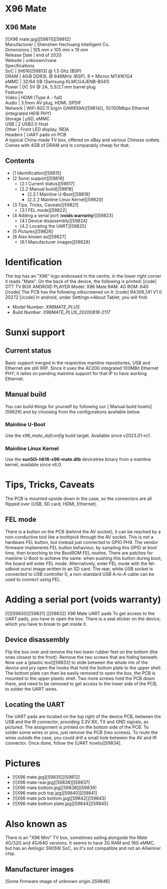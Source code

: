 # X96 Mate
X96 Mate  
---  
[![X96 mate.jpg][59811]][59812]  
Manufacturer |  Shenzhen Hechuang Intelligent Co.   
Dimensions |  105 _mm_ x 105 _mm_ x 19 _mm_  
Release Date |  end of 2020   
Website |  unknown/none   
Specifications   
SoC |  [H616][59813] @ 1.5 Ghz (BSP)   
DRAM |  4GiB DDR3L @ 648MHz (BSP), 8 * Micron MT41K1G4   
eMMC |  32/64 GB (Samsung KLMCG4JENB-B041)   
Power |  DC 5V @ 2A, 5.5/2.1 mm barrel plug   
Features   
Video |  HDMI (Type A - full)   
Audio |  3.5mm AV plug, HDMI, SPDIF   
Network |  WiFi 802.11 b/g/n ([AW859A][59814]), 10/100Mbps Ethernet (integrated H616 PHY)   
Storage |  µSD, eMMC   
USB |  2 USB2.0 Host   
Other |  Front LED display, IRDA   
Headers |  UART pads on PCB   
A typical China-made TV box, offered on eBay and various Chinese outlets. Comes with 4GB of DRAM and is comparably cheap for that. 
## Contents
  * [1 Identification][59815]
  * [2 Sunxi support][59816]
    * [2.1 Current status][59817]
    * [2.2 Manual build][59818]
      * [2.2.1 Mainline U-Boot][59819]
      * [2.2.2 Mainline Linux Kernel][59820]
  * [3 Tips, Tricks, Caveats][59821]
    * [3.1 FEL mode][59822]
  * [4 Adding a serial port (**voids warranty**)][59823]
    * [4.1 Device disassembly][59824]
    * [4.2 Locating the UART][59825]
  * [5 Pictures][59826]
  * [6 Also known as][59827]
    * [6.1 Manufacturer images][59828]

# Identification
The top has an "X96" logo embossed in the centre, in the lower right corner it reads "Mate". 
On the back of the device, the following is printed: 
[code] 
    OTT TV BOX
    ANDROID PLAYER
    Model: X96 Mate RAM: 4G
                    ROM: 64G
[/code]
The PCB has the following silkscreened on it: 
[code] 
    BA306_141 V1.0 20272
[/code]
In android, under Settings->About Tablet, you will find: 
  * Model Number: _X96MATE_PLUS_
  * Build Number: _X96MATE_PLUS_20200818-2117_

# Sunxi support
## Current status
Basic support merged in the respective mainline repositories, USB and Ethernet are still WIP. Since it uses the AC200 integrated 100MBit Ethernet PHY, it relies on pending mainline support for that IP to have working Ethernet. 
## Manual build
You can build things for yourself by following our [ Manual build howto][59829] and by choosing from the configurations available below. 
### Mainline U-Boot
Use the _x96_mate_defconfig_ build target. Available since v2023.01-rc1. 
### Mainline Linux Kernel
Use the **sun50i-h616-x96-mate.dtb** devicetree binary from a mainline kernel, available since v6.0. 
# Tips, Tricks, Caveats
The PCB is mounted upside down in the case, so the connectors are all flipped over (USB, SD card, HDMI, Ethernet). 
## FEL mode
There is a button on the PCB (behind the AV socket), it can be reached by a non-conductive tool like a toothpick through the AV socket. This is *not* a hardware FEL button, but instead just connected to GPIO PH9. The vendor firmware implements FEL button behaviour, by sampling this GPIO at boot time, then branching to the BootROM FEL routine. There are patches for mainline U-Boot to achieve the same: when pushing this button during boot, the board will enter FEL mode. 
Alternatively, enter FEL mode with the fel-sdboot.sunxi image written to an SD card. 
The rear, white USB socket is connected to USB controller 0, a non-standard USB A-to-A cable can be used to connect using FEL. 
# Adding a serial port (**voids warranty**)
[![][59830]][59831]
[][59832]
X96 Mate UART pads
To get access to the UART pads, you have to open the box. There is a seal sticker on the device, which you have to break to get inside it. 
## Device disassembly
Flip the box over and remove the two lower rubber feet on the bottom (the ones closest to the front). Remove the two screws that are hiding beneath. Now use a [plastic tool][59833] to slide between the whole rim of the device and pry open the hooks that hold the bottom plate to the upper shell. The bottom plate can then be easily removed to open the box, the PCB is mounted to the upper plastic shell. Two more screws hold the PCB down there, and need to be removed to get access to the lower side of the PCB, to solder the UART wires. 
## Locating the UART
The UART pads are located on the top right of the device PCB, between the USB and the IR connector, providing 3.3V RX, TX and GND signals, as pictured. The assignment is printed on the bottom side of the PCB. To solder some wires or pins, just remove the PCB (two screws). To route the wires outside the case, you could drill a small hole between the AV and IR connector. Once done, follow the [UART howto][59834]. 
# Pictures
  * [![X96 mate.jpg][59835]][59812]
  * [![X96 mate rear.jpg][59836]][59837]
  * [![X96 mate bottom.jpg][59838]][59839]
  * [![X96 mate pcb top.jpg][59840]][59841]
  * [![X96 mate pcb bottom.jpg][59842]][59843]
  * [![X96 mate bottom plate.jpg][59844]][59845]

# Also known as
There is an "X96 Mini" TV box, sometimes sailing alongside the Mate 4G/32G and 4G/64G versions. It seems to have 2G RAM and 16G eMMC, but has an Amlogic S905W SoC, so it's not compatible and not an Allwinner chip. 
## Manufacturer images
[Some firmware image of unknown origin.][59846]
